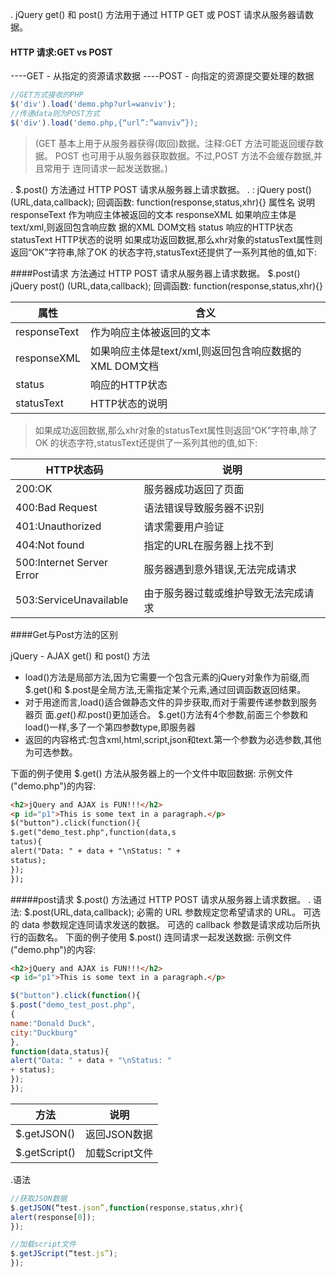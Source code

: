 .
jQuery get() 和 post() 方法用于通过 HTTP GET 或 POST 请求从服务器请数据。

#### HTTP 请求:GET vs POST

----GET - 从指定的资源请求数据
----POST - 向指定的资源提交要处理的数据

```javascript
//GET方式接收的PHP
$('div').load('demo.php?url=wanviv');
//传递data则为POST方式
$('div').load('demo.php,{“url”:”wanviv”});
```
>(GET 基本上用于从服务器获得(取回)数据。注释:GET 方法可能返回缓存数据。
POST 也可用于从服务器获取数据。不过,POST 方法不会缓存数据,并且常用于
连同请求一起发送数据。)



. $.post() 方法通过 HTTP POST 请求从服务器上请求数据。
. : jQuery post() (URL,data,callback);
回调函数: function(response,status,xhr){}
属性名 说明
responseText 作为响应主体被返回的文本
responseXML 如果响应主体是text/xml,则返回包含响应数
据的XML DOM文档
status 响应的HTTP状态
statusText HTTP状态的说明
如果成功返回数据,那么xhr对象的statusText属性则返回“OK”字符串,除了OK
的状态字符,statusText还提供了一系列其他的值,如下:


####Post请求
方法通过 HTTP POST 请求从服务器上请求数据。
$.post()
jQuery post() (URL,data,callback);
回调函数: function(response,status,xhr){}

|属性|含义|
|---|---|
|responseText| 作为响应主体被返回的文本|
|responseXML| 如果响应主体是text/xml,则返回包含响应数据的XML DOM文档|
|status| 响应的HTTP状态|
|statusText |HTTP状态的说明|

>如果成功返回数据,那么xhr对象的statusText属性则返回“OK”字符串,除了OK
的状态字符,statusText还提供了一系列其他的值,如下:

|HTTP状态码| 说明|
|---|---|
|200:OK |服务器成功返回了页面|
|400:Bad Request| 语法错误导致服务器不识别|
|401:Unauthorized| 请求需要用户验证|
|404:Not found |指定的URL在服务器上找不到|
|500:Internet Server Error| 服务器遇到意外错误,无法完成请求|
|503:ServiceUnavailable| 由于服务器过载或维护导致无法完成请求|



####Get与Post方法的区别

jQuery - AJAX get() 和 post() 方法
* load()方法是局部方法,因为它需要一个包含元素的jQuery对象作为前缀,而$.get()和
$.post是全局方法,无需指定某个元素,通过回调函数返回结果。
* 对于用途而言,load()适合做静态文件的异步获取,而对于需要传递参数到服务器页
面$.get()和$.post()更加适合。
$.get()方法有4个参数,前面三个参数和load()一样,多了一个第四参数type,即服务器
* 返回的内容格式:包含xml,html,script,json和text.第一个参数为必选参数,其他为可选参数。


下面的例子使用 $.get() 方法从服务器上的一个文件中取回数据:
示例文件("demo.php")的内容:

```html
<h2>jQuery and AJAX is FUN!!!</h2>
<p id="p1">This is some text in a paragraph.</p>
$("button").click(function(){
$.get("demo_test.php",function(data,s
tatus){
alert("Data: " + data + "\nStatus: " +
status);
});
});
```


#####post请求
$.post() 方法通过 HTTP POST 请求从服务器上请求数据。
. 语法:
$.post(URL,data,callback);
必需的 URL 参数规定您希望请求的 URL。
可选的 data 参数规定连同请求发送的数据。
可选的 callback 参数是请求成功后所执行的函数名。
下面的例子使用 $.post() 连同请求一起发送数据:
示例文件("demo.php")的内容:
```html
<h2>jQuery and AJAX is FUN!!!</h2>
<p id="p1">This is some text in a paragraph.</p>
```

```javascript
$("button").click(function(){
$.post("demo_test_post.php",
{
name:"Donald Duck",
city:"Duckburg"
},
function(data,status){
alert("Data: " + data + "\nStatus: "
+ status);
});
});
```
|方法|说明|
|---|---|
|$.getJSON()| 返回JSON数据|
|$.getScript()|加载Script文件|

.语法
```javascript
//获取JSON数据
$.getJSON(“test.json”,function(response,status,xhr){
alert(response[0]);
});
```
```javascript
//加载script文件
$.getJScript(“test.js”);
});
```